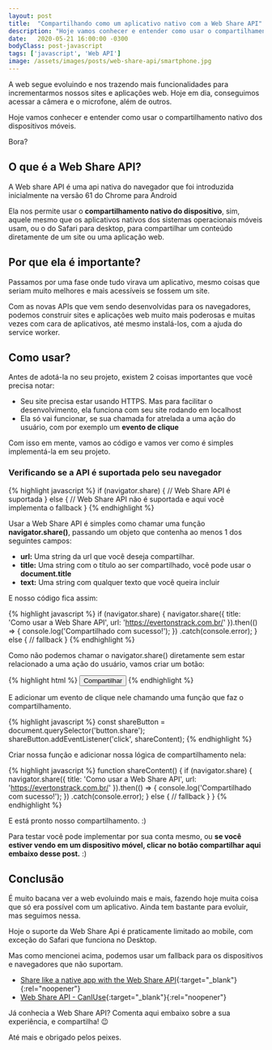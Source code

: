 ```yaml
---
layout: post
title:  "Compartilhando como um aplicativo nativo com a Web Share API"
description: "Hoje vamos conhecer e entender como usar o compartilhamento nativo dos dispositivos móveis, como a Web Share API."
date:   2020-05-21 16:00:00 -0300
bodyClass: post-javascript
tags: ['javascript', 'Web API']
image: /assets/images/posts/web-share-api/smartphone.jpg
---
```


A web segue evoluindo e nos trazendo mais funcionalidades para incrementarmos nossos sites e aplicações web. Hoje em dia, conseguimos acessar a câmera e o microfone, além de outros.

Hoje vamos conhecer e entender como usar o compartilhamento nativo dos dispositivos móveis.

Bora?


## O que é a Web Share API?

A Web share API é uma api nativa do navegador que foi introduzida inicialmente na versão 61 do Chrome para Android

Ela nos permite usar o **compartilhamento nativo do dispositivo**, sim, aquele mesmo que os aplicativos nativos dos sistemas operacionais móveis usam, ou o do Safari para desktop, para compartilhar um conteúdo diretamente de um site ou uma aplicação web.


## Por que ela é importante?

Passamos por uma fase onde tudo virava um aplicativo, mesmo coisas que seriam muito melhores e mais acessíveis se fossem um site.

Com as novas APIs que vem sendo desenvolvidas para os navegadores, podemos construir sites e aplicações web muito mais poderosas e muitas vezes com cara de aplicativos, até mesmo instalá-los, com a ajuda do service worker.


## Como usar?

Antes de adotá-la no seu projeto, existem 2 coisas importantes que você precisa notar:



- Seu site precisa estar usando HTTPS. Mas para facilitar o desenvolvimento, ela funciona com seu site rodando em localhost
- Ela só vai funcionar, se sua chamada for atrelada a uma ação do usuário, com por exemplo um **evento de clique**

Com isso em mente, vamos ao código e vamos ver como é simples implementá-la em seu projeto.


### Verificando se a API é suportada pelo seu navegador


{% highlight javascript %}
if (navigator.share) {
  //  Web Share API é suportada
} else {
  // Web Share API não é suportada e aqui você implementa o fallback
}
{% endhighlight %}


Usar a Web Share API é simples como chamar uma função **navigator.share()**, passando um objeto que contenha ao menos 1 dos seguintes campos:

- **url:** Uma string da url que você deseja compartilhar.
- **title:** Uma string com o título ao ser compartilhado, você pode usar o **document.title**
- **text:** Uma string com qualquer texto que você queira incluir

E nosso código fica assim:


{% highlight javascript %}
if (navigator.share) {
    navigator.share({
      title: 'Como usar a Web Share API',
      url: 'https://evertonstrack.com.br/'
    }).then(() => {
      console.log('Compartilhado com sucesso!');
    })
    .catch(console.error);
} else {
    // fallback
}
{% endhighlight %}


Como não podemos chamar o navigator.share() diretamente sem estar relacionado a uma ação do usuário, vamos criar um botão:


{% highlight html %}
<button class="share">Compartilhar</button>
{% endhighlight %}


E adicionar um evento de clique nele chamando uma função que faz o compartilhamento.

{% highlight javascript %}
const shareButton = document.querySelector('button.share');
shareButton.addEventListener('click', shareContent);
{% endhighlight %}


Criar nossa função e adicionar nossa lógica de compartilhamento nela:

{% highlight javascript %}
function shareContent() {
  if (navigator.share) {
    navigator.share({
      title: 'Como usar a Web Share API',
      url: 'https://evertonstrack.com.br/'
    }).then(() => {
      console.log('Compartilhado com sucesso!');
    })
    .catch(console.error);
   } else {
     // fallback
   }
}
{% endhighlight %}


E está pronto nosso compartilhamento. :)

Para testar você pode implementar por sua conta mesmo, ou **se você estiver vendo em um dispositivo móvel, clicar no botão compartilhar aqui embaixo desse post.** :)

## Conclusão

É muito bacana ver a web evoluindo mais e mais, fazendo hoje muita coisa que só era possível com um aplicativo. Ainda tem bastante para evoluir, mas seguimos nessa.

Hoje o suporte da Web Share Api é praticamente limitado ao mobile, com exceção do Safari que funciona no Desktop.

Mas como mencionei acima, podemos usar um fallback para os dispositivos e navegadores que não suportam.

- [Share like a native app with the Web Share API](https://web.dev/web-share/){:target="_blank"}{:rel="noopener"}
- [Web Share API - CanIUse](https://caniuse.com/#feat=web-share){:target="_blank"}{:rel="noopener"}

Já conhecia a Web Share API? Comenta aqui embaixo sobre a sua experiência, e compartilha! 😉

Até mais e obrigado pelos peixes.
